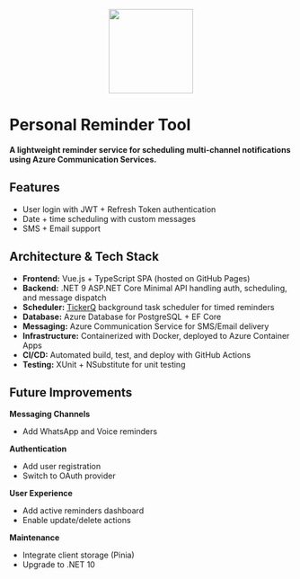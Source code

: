 <p align="center" width="100%">
    <img width="150px" src="https://github.com/user-attachments/assets/1653f8d5-23ed-4ca3-b54f-531bcc0dda01"> 
</p>

# Personal Reminder Tool
<b>A lightweight reminder service for scheduling multi-channel notifications using Azure Communication Services.</b>

## Features
- User login with JWT + Refresh Token authentication
- Date + time scheduling with custom messages
- SMS + Email support

## Architecture & Tech Stack
- **Frontend:** Vue.js + TypeScript SPA (hosted on GitHub Pages)
- **Backend:** .NET 9 ASP.NET Core Minimal API handling auth, scheduling, and message dispatch
- **Scheduler:** [TickerQ](https://tickerq.net/) background task scheduler for timed reminders
- **Database:** Azure Database for PostgreSQL + EF Core
- **Messaging:** Azure Communication Service for SMS/Email delivery
- **Infrastructure:** Containerized with Docker, deployed to Azure Container Apps  
- **CI/CD:** Automated build, test, and deploy with GitHub Actions
- **Testing:** XUnit + NSubstitute for unit testing

## Future Improvements
**Messaging Channels**
- Add WhatsApp and Voice reminders

**Authentication**
- Add user registration
- Switch to OAuth provider

**User Experience**
- Add active reminders dashboard
- Enable update/delete actions

**Maintenance**
- Integrate client storage (Pinia)
- Upgrade to .NET 10
